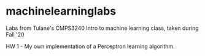 # machinelearninglabs
Labs from Tulane's CMPS3240 Intro to machine learning class, taken during Fall '20

HW 1 - My own implementation of a Perceptron learning algorithm.

